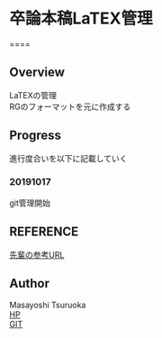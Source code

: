 # 卒論本稿LaTEX管理
====  
## Overview  
LaTEXの管理  
RGのフォーマットを元に作成する  
## Progress  
進行度合いを以下に記載していく  
### 20191017  
git管理開始  
## REFERENCE  
[先輩の参考URL](https://github.com/ymrl/thesis-template)

## Author
Masayoshi Tsuruoka  
[HP](https://www.ht.sfc.keio.ac.jp/~massaman/)  
[GIT](https://github.com/Masayo4)   
